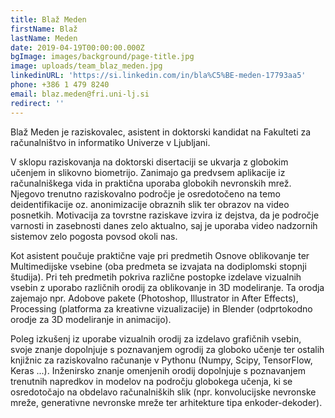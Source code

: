 ```yaml
---
title: Blaž Meden
firstName: Blaž
lastName: Meden
date: 2019-04-19T00:00:00.000Z
bgImage: images/background/page-title.jpg
image: uploads/team_blaz_meden.jpg
linkedinURL: 'https://si.linkedin.com/in/bla%C5%BE-meden-17793aa5'
phone: +386 1 479 8240
email: blaz.meden@fri.uni-lj.si
redirect: ''
---
```

Blaž Meden je raziskovalec, asistent in doktorski kandidat na Fakulteti za računalništvo in informatiko Univerze v Ljubljani.

V sklopu raziskovanja na doktorski disertaciji se ukvarja z globokim učenjem in slikovno biometrijo. Zanimajo ga predvsem aplikacije iz računalniškega vida in praktična uporaba globokih nevronskih mrež. Njegovo trenutno raziskovalno področje je osredotočeno na temo deidentifikacije oz. anonimizacije obraznih slik ter obrazov na video posnetkih. Motivacija za tovrstne raziskave izvira iz dejstva, da je področje varnosti in zasebnosti danes zelo aktualno, saj je uporaba video nadzornih sistemov zelo pogosta povsod okoli nas.

Kot asistent poučuje praktične vaje pri predmetih Osnove oblikovanje ter Multimedijske vsebine (oba predmeta se izvajata na dodiplomski stopnji študija). Pri teh predmetih pokriva različne postopke izdelave vizualnih vsebin z uporabo različnih orodij za oblikovanje in 3D modeliranje. Ta orodja zajemajo npr. Adobove pakete (Photoshop, Illustrator in After Effects), Processing (platforma za kreativne vizualizacije) in Blender (odprtokodno orodje za 3D modeliranje in animacijo).

Poleg izkušenj iz uporabe vizualnih orodij za izdelavo grafičnih vsebin, svoje znanje dopolnjuje s poznavanjem ogrodij za globoko učenje ter ostalih knjižnic za raziskovalno računanje v Pythonu (Numpy, Scipy, TensorFlow, Keras ...). Inženirsko znanje omenjenih orodij dopolnjuje s poznavanjem trenutnih napredkov in modelov na področju globokega učenja, ki se osredotočajo na obdelavo računalniških slik (npr. konvolucijske nevronske mreže, generativne nevronske mreže ter arhitekture tipa enkoder-dekoder).
